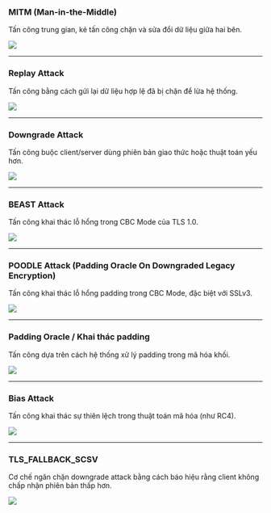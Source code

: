 ### MITM (Man-in-the-Middle)
Tấn công trung gian, kẻ tấn công chặn và sửa đổi dữ liệu giữa hai bên.

![](./man_in_the_middle.png)

---

### Replay Attack
Tấn công bằng cách gửi lại dữ liệu hợp lệ đã bị chặn để lừa hệ thống.

![](./replay_attack.png)

---

### Downgrade Attack
Tấn công buộc client/server dùng phiên bản giao thức hoặc thuật toán yếu hơn.

![](./downgrade_attack.png)

---

### BEAST Attack
Tấn công khai thác lỗ hổng trong CBC Mode của TLS 1.0.

![](./beast_attack.png)

---

### POODLE Attack (Padding Oracle On Downgraded Legacy Encryption)
Tấn công khai thác lỗ hổng padding trong CBC Mode, đặc biệt với SSLv3.

![](./poodle_attack.png)

---

### Padding Oracle / Khai thác padding
Tấn công dựa trên cách hệ thống xử lý padding trong mã hóa khối.

![](./padding_oracle.png)

---

### Bias Attack
Tấn công khai thác sự thiên lệch trong thuật toán mã hóa (như RC4).

![](./bias_attack.png)

---

### TLS_FALLBACK_SCSV
Cơ chế ngăn chặn downgrade attack bằng cách báo hiệu rằng client không chấp nhận phiên bản thấp hơn.

![](./tls_fallback_scsv.png)
